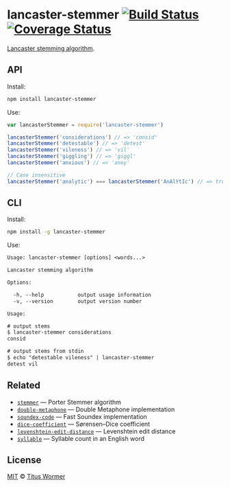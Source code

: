 # lancaster-stemmer [![Build Status][travis-badge]][travis] [![Coverage Status][codecov-badge]][codecov]

[Lancaster stemming algorithm][source].

## API

Install:

```bash
npm install lancaster-stemmer
```

Use:

```js
var lancasterStemmer = require('lancaster-stemmer')

lancasterStemmer('considerations') // => 'consid'
lancasterStemmer('detestable') // => 'detest'
lancasterStemmer('vileness') // => 'vil'
lancasterStemmer('giggling') // => 'giggl'
lancasterStemmer('anxious') // => 'anxy'

// Case insensitive
lancasterStemmer('analytic') === lancasterStemmer('AnAlYtIc') // => true
```

## CLI

Install:

```sh
npm install -g lancaster-stemmer
```

Use:

```txt
Usage: lancaster-stemmer [options] <words...>

Lancaster stemming algorithm

Options:

  -h, --help           output usage information
  -v, --version        output version number

Usage:

# output stems
$ lancaster-stemmer considerations
consid

# output stems from stdin
$ echo "detestable vileness" | lancaster-stemmer
detest vil
```

## Related

*   [`stemmer`](https://github.com/words/stemmer)
    — Porter Stemmer algorithm
*   [`double-metaphone`](https://github.com/words/double-metaphone)
    — Double Metaphone implementation
*   [`soundex-code`](https://github.com/words/soundex-code)
    — Fast Soundex implementation
*   [`dice-coefficient`](https://github.com/words/dice-coefficient)
    — Sørensen–Dice coefficient
*   [`levenshtein-edit-distance`](https://github.com/words/levenshtein-edit-distance)
    — Levenshtein edit distance
*   [`syllable`](https://github.com/words/syllable)
    — Syllable count in an English word

## License

[MIT][license] © [Titus Wormer][author]

<!-- Definitions -->

[travis-badge]: https://img.shields.io/travis/words/lancaster-stemmer.svg

[travis]: https://travis-ci.org/words/lancaster-stemmer

[codecov-badge]: https://img.shields.io/codecov/c/github/words/lancaster-stemmer.svg

[codecov]: https://codecov.io/github/words/lancaster-stemmer

[license]: license

[author]: https://wooorm.com

[source]: https://web.archive.org/web/20140827005744/http://www.comp.lancs.ac.uk/computing/research/stemming/index.htm
